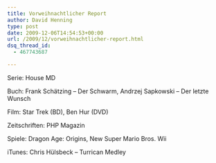 ```yaml
---
title: Vorweihnachtlicher Report
author: David Henning
type: post
date: 2009-12-06T14:54:53+00:00
url: /2009/12/vorweihnachtlicher-report.html
dsq_thread_id:
  - 467743687

---
```

Serie: House MD

Buch: Frank Schätzing &#8211; Der Schwarm, Andrzej Sapkowski &#8211; Der letzte Wunsch

Film: Star Trek (BD), Ben Hur (DVD)

Zeitschriften: PHP Magazin

Spiele: Dragon Age: Origins, New Super Mario Bros. Wii

iTunes: Chris Hülsbeck &#8211; Turrican Medley